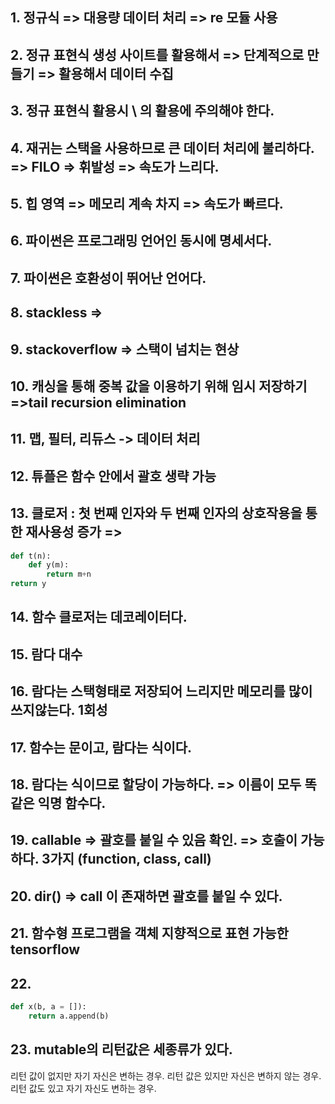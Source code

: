 ## 1. 정규식 => 대용량 데이터 처리 => re 모듈 사용

## 2. 정규 표현식 생성 사이트를 활용해서 => 단계적으로 만들기 => 활용해서 데이터 수집

## 3. 정규 표현식 활용시 \ 의 활용에 주의해야 한다.

## 4. 재귀는 스택을 사용하므로 큰 데이터 처리에 불리하다. => FILO => 휘발성 => 속도가 느리다.

## 5. 힙 영역 => 메모리 계속 차지 => 속도가 빠르다.

## 6. 파이썬은 프로그래밍 언어인 동시에 명세서다.

## 7. 파이썬은 호환성이 뛰어난 언어다.

## 8. stackless => 

## 9. stackoverflow => 스택이 넘치는 현상

## 10. 캐싱을 통해 중복 값을 이용하기 위해 임시 저장하기 =>tail recursion elimination 

## 11. 맵, 필터, 리듀스 -> 데이터 처리

## 12. 튜플은 함수 안에서 괄호 생략 가능

## 13. 클로저 : 첫 번째 인자와 두 번째 인자의 상호작용을 통한 재사용성 증가 =>

```python
def t(n):
    def y(m):
        return m+n
return y
```

## 14. 함수 클로저는 데코레이터다.

## 15. 람다 대수

## 16. 람다는 스택형태로 저장되어 느리지만 메모리를 많이 쓰지않는다. 1회성

## 17. 함수는 문이고, 람다는 식이다.

## 18. 람다는 식이므로 할당이 가능하다. => 이름이 모두 똑같은 익명 함수다.

## 19. callable => 괄호를 붙일 수 있음 확인. => 호출이 가능하다. 3가지 (function, class, __call__)

## 20. dir() => __call__ 이 존재하면 괄호를 붙일 수 있다.

## 21. 함수형 프로그램을 객체 지향적으로 표현 가능한 tensorflow

## 22. 

```python
def x(b, a = []):
    return a.append(b)

```

## 23. mutable의 리턴값은 세종류가 있다.

리턴 값이 없지만 자기 자신은 변하는 경우. 리턴 값은 있지만 자신은 변하지 않는 경우. 리턴 값도 있고 자기 자신도 변하는 경우.
